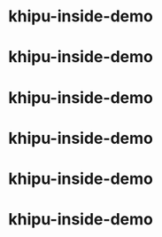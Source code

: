 # khipu-inside-demo
# khipu-inside-demo
# khipu-inside-demo
# khipu-inside-demo
# khipu-inside-demo
# khipu-inside-demo
